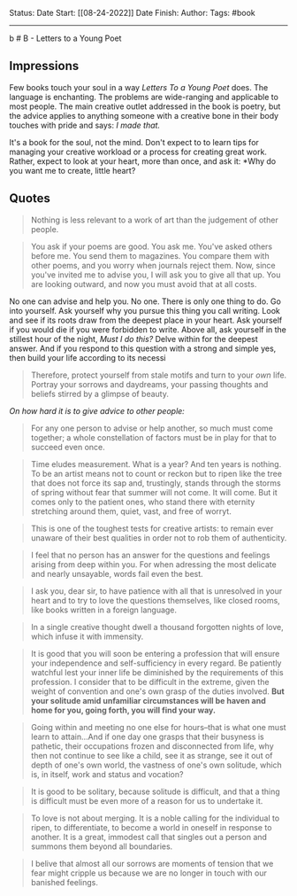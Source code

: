 Status:
Date Start: [[08-24-2022]]
Date Finish:
Author:
Tags: #book
***
 b # B - Letters to a Young Poet

## Impressions
Few books touch your soul in a way *Letters To a Young Poet* does. The language is enchanting. The problems are wide-ranging and applicable to most people. The main creative outlet addressed in the book is poetry, but the advice applies to anything someone with a creative bone in their body touches with pride and says: *I made that.*

It's a book for the soul, not the mind. Don't expect to to learn tips for managing your creative workload or a process for creating great work. Rather, expect to look at your heart, more than once, and ask it: *Why do you want me to create, little heart?


## Quotes
 > Nothing is less relevant to a work of art than the judgement of other people.
 
> You ask if your poems are good. You ask me. You've asked others before me. You send them to magazines. You compare them with other poems, and you worry when journals reject them. Now, since you've invited me to advise you, I will ask you to give all that up. You are looking outward, and now you must avoid that at all costs.
  
  No one can advise and help you. No one. There is only one thing to do. Go into yourself. Ask yourself why you pursue this thing you call writing. Look and see if its roots draw from the deepest place in your heart. Ask yourself if you would die if you were forbidden to write. Above all, ask yourself in the stillest hour of the night, *Must I do this?* Delve within for the deepest answer. And if you respond to this question with a strong and simple yes, then build your life according to its necessi


 > Therefore, protect yourself from stale motifs and turn to your *own* life. Portray your sorrows and daydreams, your passing thoughts and beliefs stirred by a glimpse of beauty.

*On how hard it is to give advice to other people:*

  > For any one person to advise or help another, so much must come together; a whole constellation of factors must be in play for that to succeed even once. 
  
  > Time eludes measurement. What is a year? And ten years is nothing. To be an artist means not to count or reckon but to ripen like the tree that does not force its sap and, trustingly, stands through the storms of spring without fear that summer will not come. It will come. But it comes only to the patient ones, who stand there with eternity stretching around them, quiet, vast, and free of worryt. 
  
  > This is one of the toughest tests for creative artists: to remain ever unaware of their best qualities in order not to rob them of authenticity. 
  
  > I feel that no person has an answer for the questions and feelings arising from deep within you. For when adressing the most delicate and nearly unsayable, words fail even the best.
  
  > I ask you, dear sir, to have patience with all that is unresolved in your heart and to try to love the questions themselves, like closed rooms, like books written in a foreign language. 
  
  > In a single creative thought dwell a thousand forgotten nights of love, which infuse it with immensity. 
  
  > It is good that you will soon be entering a profession that will ensure your independence and self-sufficiency in every regard. Be patiently watchful lest your inner life be diminished by the requirements of this profession. I consider that to be difficult in the extreme, given the weight of convention and one's own grasp of the duties involved. **But your solitude amid unfamiliar circumstances will be haven and home for you, going forth, you will find your way.**

> Going within and meeting no one else for hours–that is what one must learn to attain...And if one day one grasps that their busyness is pathetic, their occupations frozen and disconnected from life, why then not continue to see like a child, see it as strange, see it out of depth of one's own world, the vastness of one's own solitude, which is, in itself, work and status and vocation?

> It is good to be solitary, because solitude is difficult, and that a thing is difficult must be even more of a reason for us to undertake it.

> To love is not about merging. It is a noble calling for the individual to ripen, to differentiate, to become a world in oneself in response to another. It is a great, immodest call that singles out a person and summons them beyond all boundaries.

> I belive that almost all our sorrows are moments of tension that we fear might cripple us because we are no longer in touch with our banished feelings.